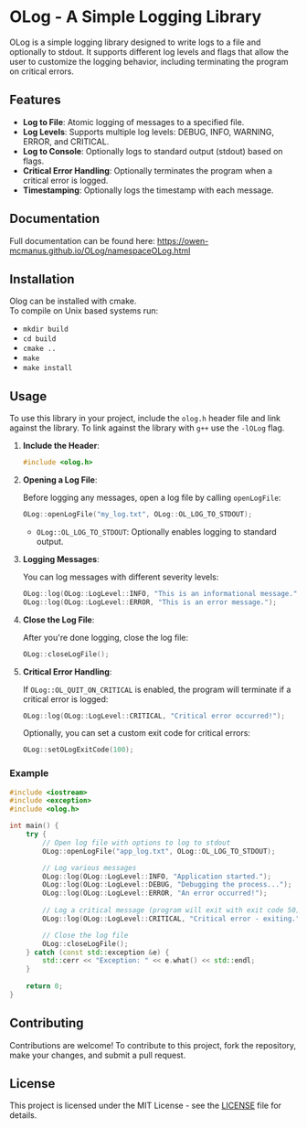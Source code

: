 
# OLog - A Simple Logging Library

OLog is a simple logging library designed to write logs to a file and optionally to stdout. It supports different log levels and flags that allow the user to customize the logging behavior, including terminating the program on critical errors.

## Features

- **Log to File**: Atomic logging of messages to a specified file.
- **Log Levels**: Supports multiple log levels: DEBUG, INFO, WARNING, ERROR, and CRITICAL.
- **Log to Console**: Optionally logs to standard output (stdout) based on flags.
- **Critical Error Handling**: Optionally terminates the program when a critical error is logged.
- **Timestamping**: Optionally logs the timestamp with each message.

## Documentation
Full documentation can be found here: https://owen-mcmanus.github.io/OLog/namespaceOLog.html

## Installation
Olog can be installed with cmake.  
To compile on Unix based systems run:
- `mkdir build`
- `cd build`
- `cmake ..`
- `make`
- `make install`

## Usage

To use this library in your project, include the `olog.h` header file and link against the library.
To link against the library with `g++` use the `-lOLog` flag.

1. **Include the Header**:


   ```cpp
   #include <olog.h>
   ```

2. **Opening a Log File**:

   Before logging any messages, open a log file by calling `openLogFile`:

   ```cpp
   OLog::openLogFile("my_log.txt", OLog::OL_LOG_TO_STDOUT);
   ```

    - `OLog::OL_LOG_TO_STDOUT`: Optionally enables logging to standard output.

3. **Logging Messages**:

   You can log messages with different severity levels:

   ```cpp
   OLog::log(OLog::LogLevel::INFO, "This is an informational message.");
   OLog::log(OLog::LogLevel::ERROR, "This is an error message.");
   ```

4. **Close the Log File**:

   After you're done logging, close the log file:

   ```cpp
   OLog::closeLogFile();
   ```

5. **Critical Error Handling**:

   If `OLog::OL_QUIT_ON_CRITICAL` is enabled, the program will terminate if a critical error is logged:

   ```cpp
   OLog::log(OLog::LogLevel::CRITICAL, "Critical error occurred!");
   ```

   Optionally, you can set a custom exit code for critical errors:

   ```cpp
   OLog::setOLogExitCode(100);
   ```

### Example

```cpp
#include <iostream>
#include <exception>
#include <olog.h>

int main() {
    try {
        // Open log file with options to log to stdout
        OLog::openLogFile("app_log.txt", OLog::OL_LOG_TO_STDOUT);

        // Log various messages
        OLog::log(OLog::LogLevel::INFO, "Application started.");
        OLog::log(OLog::LogLevel::DEBUG, "Debugging the process...");
        OLog::log(OLog::LogLevel::ERROR, "An error occurred!");
        
        // Log a critical message (program will exit with exit code 50)
        OLog::log(OLog::LogLevel::CRITICAL, "Critical error - exiting.");

        // Close the log file
        OLog::closeLogFile();
    } catch (const std::exception &e) {
        std::cerr << "Exception: " << e.what() << std::endl;
    }
    
    return 0;
}
```

## Contributing

Contributions are welcome! To contribute to this project, fork the repository, make your changes, and submit a pull request.

## License

This project is licensed under the MIT License - see the [LICENSE](LICENSE) file for details.
